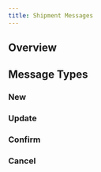 ```yaml
---
title: Shipment Messages
---
```


## Overview

## Message Types

### New

### Update

### Confirm

### Cancel